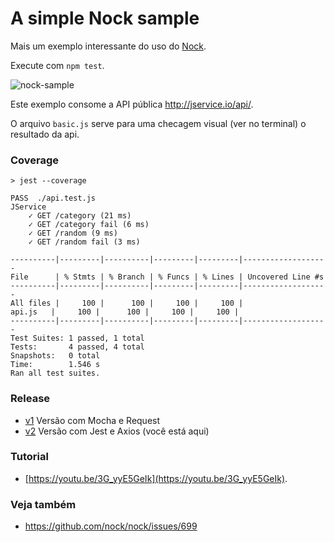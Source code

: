 # A simple Nock sample

Mais um exemplo interessante do uso do [Nock](https://github.com/nock/nock).

Execute com `npm test`.

![nock-sample](https://user-images.githubusercontent.com/1257048/86984478-17994600-c165-11ea-9af9-4b72b9b84742.png)

Este exemplo consome a API pública http://jservice.io/api/.

O arquivo `basic.js` serve para uma checagem visual (ver no terminal)
o resultado da api.

### Coverage

    > jest --coverage

    PASS  ./api.test.js
    JService
        ✓ GET /category (21 ms)
        ✓ GET /category fail (6 ms)
        ✓ GET /random (9 ms)
        ✓ GET /random fail (3 ms)

    ----------|---------|----------|---------|---------|-------------------
    File      | % Stmts | % Branch | % Funcs | % Lines | Uncovered Line #s 
    ----------|---------|----------|---------|---------|-------------------
    All files |     100 |      100 |     100 |     100 |                   
    api.js   |     100 |      100 |     100 |     100 |                   
    ----------|---------|----------|---------|---------|-------------------
    Test Suites: 1 passed, 1 total
    Tests:       4 passed, 4 total
    Snapshots:   0 total
    Time:        1.546 s
    Ran all test suites.

### Release

- [v1](https://github.com/flaviomicheletti/nock-sample/tree/v1) Versão com Mocha e Request
- [v2](https://github.com/flaviomicheletti/nock-sample/tree/v2) Versão com Jest e Axios (você está aqui)


### Tutorial

- [https://youtu.be/3G_yyE5GeIk](https://youtu.be/3G_yyE5GeIk). 


### Veja também

- https://github.com/nock/nock/issues/699